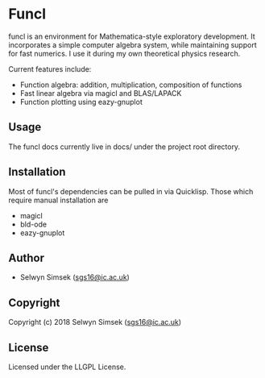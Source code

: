 # Funcl

funcl is an environment for Mathematica-style exploratory development. It incorporates a simple computer algebra system, while maintaining support for fast numerics. I use it during my own theoretical physics research.

Current features include:

* Function algebra: addition, multiplication, composition of functions
* Fast linear algebra via magicl and BLAS/LAPACK
* Function plotting using eazy-gnuplot

## Usage

The funcl docs currently live in docs/ under the project root directory.

## Installation

Most of funcl's dependencies can be pulled in via Quicklisp. Those which require manual installation are

* magicl
* bld-ode
* eazy-gnuplot

## Author

* Selwyn Simsek (sgs16@ic.ac.uk)

## Copyright

Copyright (c) 2018 Selwyn Simsek (sgs16@ic.ac.uk)

## License

Licensed under the LLGPL License.
